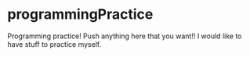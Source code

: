 # programmingPractice
Programming practice! Push anything here that you want!! I would like to have stuff to practice myself.

